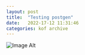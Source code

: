 ```yaml
---
layout:	post
title:	"Testing postgen"
date:	2022-17-12 11:31:46
categories:	kof archive
---
```


![Image Alt](https://k0f.github.io/assets/DSC_0002.JPG)